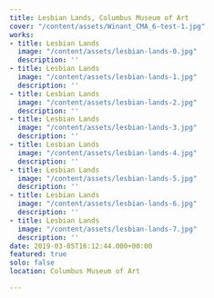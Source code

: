 ```yaml
---
title: Lesbian Lands, Columbus Museum of Art
cover: "/content/assets/Winant_CMA_6-test-1.jpg"
works:
- title: Lesbian Lands
  image: "/content/assets/lesbian-lands-0.jpg"
  description: ''
- title: Lesbian Lands
  image: "/content/assets/lesbian-lands-1.jpg"
  description: ''
- title: Lesbian Lands
  image: "/content/assets/lesbian-lands-2.jpg"
  description: ''
- title: Lesbian Lands
  image: "/content/assets/lesbian-lands-3.jpg"
  description: ''
- title: Lesbian Lands
  image: "/content/assets/lesbian-lands-4.jpg"
  description: ''
- title: Lesbian Lands
  image: "/content/assets/lesbian-lands-5.jpg"
  description: ''
- title: Lesbian Lands
  image: "/content/assets/lesbian-lands-6.jpg"
  description: ''
- title: Lesbian Lands
  image: "/content/assets/lesbian-lands-7.jpg"
  description: ''
date: 2019-03-05T16:12:44.000+00:00
featured: true
solo: false
location: Columbus Museum of Art

---
```

